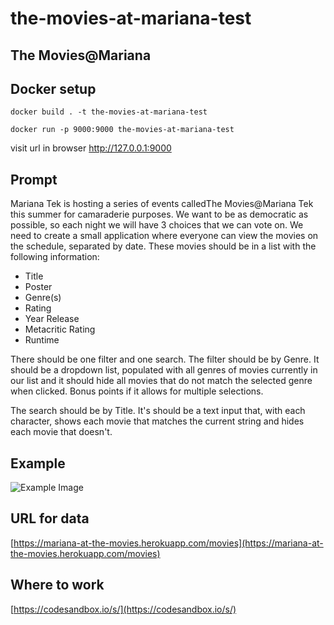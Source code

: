 # the-movies-at-mariana-test

## The Movies@Mariana

## Docker setup

`docker build . -t the-movies-at-mariana-test`

`docker run -p 9000:9000 the-movies-at-mariana-test`

visit url in browser http://127.0.0.1:9000

##


## Prompt

Mariana Tek is hosting a series of events calledThe Movies@Mariana Tek this summer for camaraderie purposes. We want to be as democratic as possible, so each night we will have 3 choices that we can vote on. We need to create a small application where everyone can view the movies on the schedule, separated by date. These movies should be in a list with the following information:

- Title
- Poster
- Genre(s)
- Rating
- Year Release
- Metacritic Rating
- Runtime

There should be one filter and one search. The filter should be by Genre. It should be a dropdown list, populated with all genres of movies currently in our list and it should hide all movies that do not match the selected genre when clicked. Bonus points if it allows for multiple selections.

The search should be by Title. It's should be a text input that, with each character, shows each movie that matches the current string and hides each movie that doesn't.

## Example

![Example Image](https://d1jfzjx68gj8xs.cloudfront.net/items/3q0I2N250A3m32321y2O/Screen%20Shot%202019-06-20%20at%206.44.02%20PM.png)

## URL for data

[https://mariana-at-the-movies.herokuapp.com/movies](https://mariana-at-the-movies.herokuapp.com/movies)

## Where to work

[https://codesandbox.io/s/](https://codesandbox.io/s/)
